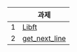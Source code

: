 ||과제|
|---|---|
|1|[Libft](https://github.com/ekdud0529/Libft)|
|2|[get_next_line](https://github.com/ekdud0529/get_next_line)|
